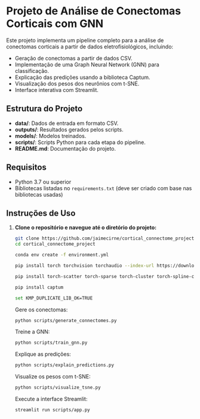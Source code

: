# Projeto de Análise de Conectomas Corticais com GNN

Este projeto implementa um pipeline completo para a análise de conectomas corticais a partir de dados eletrofisiológicos, incluindo:

- Geração de conectomas a partir de dados CSV.
- Implementação de uma Graph Neural Network (GNN) para classificação.
- Explicação das predições usando a biblioteca Captum.
- Visualização dos pesos dos neurônios com t-SNE.
- Interface interativa com Streamlit.

## **Estrutura do Projeto**

- **data/**: Dados de entrada em formato CSV.
- **outputs/**: Resultados gerados pelos scripts.
- **models/**: Modelos treinados.
- **scripts/**: Scripts Python para cada etapa do pipeline.
- **README.md**: Documentação do projeto.

## **Requisitos**

- Python 3.7 ou superior
- Bibliotecas listadas no `requirements.txt` (deve ser criado com base nas bibliotecas usadas)

## **Instruções de Uso**

1. **Clone o repositório e navegue até o diretório do projeto:**

   ```bash
   git clone https://github.com/jaimecirne/cortical_connectome_project.git
   cd cortical_connectome_project

   conda env create -f environment.yml

   pip install torch torchvision torchaudio --index-url https://download.pytorch.org/whl/cpu

   pip install torch-scatter torch-sparse torch-cluster torch-spline-conv torch-geometric -f https://data.pyg.org/whl/torch-2.0.1+gpu.html

   pip install captum

   set KMP_DUPLICATE_LIB_OK=TRUE
   ````

   Gere os conectomas:

   ```bash
   python scripts/generate_connectomes.py
   ````

   Treine a GNN:

   ```bash
   python scripts/train_gnn.py
   ```

   Explique as predições:

   ```bash
   python scripts/explain_predictions.py
   ```
   Visualize os pesos com t-SNE:

   ```bash
   python scripts/visualize_tsne.py
   ```
   Execute a interface Streamlit:

   ```bash
   streamlit run scripts/app.py
   ```
   